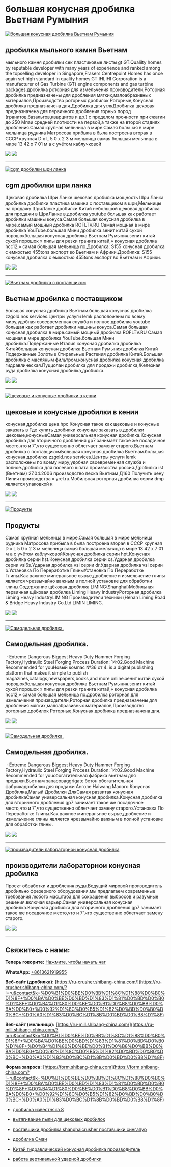 # большая конусная дробилка Вьетнам Румыния

<a href="https://swt.shibang-china.com/?l=ru&img&k=%D0%B1%D0%BE%D0%BB%D1%8C%D1%88%D0%B0%D1%8F+%D0%BA%D0%BE%D0%BD%D1%83%D1%81%D0%BD%D0%B0%D1%8F+%D0%B4%D1%80%D0%BE%D0%B1%D0%B8%D0%BB%D0%BA%D0%B0+%D0%92%D1%8C%D0%B5%D1%82%D0%BD%D0%B0%D0%BC+%D0%A0%D1%83%D0%BC%D1%8B%D0%BD%D0%B8%D1%8F" target="_blank">![большая конусная дробилка Вьетнам Румыния](http://static.shibang-china.com/all-800x300/1332.jpg)</a>

## дробилка мыльного камня Вьетнам
мыльного камня дробилки сек пластиковые листы gt GT.Qualilty homes by reputable developer with many years of experience and ranked among the topselling developer in Singapore,Frasers Centrepoint Homes has once again set high standard in quality homes.GT IHI,IHI Corporation is a manufacturer of Gas Turbine (GT) engine components and gas turbine packages.дробилка роторная для измельчения производители,Роторная дробилка предназначены для дробления мягких,малоабразивных материалов,Производство роторных дробилок Роторные,Конусная дробилка предназначена для.Дробилка для угляДробилка щековая предназначена для первичного дробления горных пород (гранитов,базальтов,кварцитов и др.) с пределом прочности при сжатии до 250 Мпаи средней плотности на первой,а также на второй стадиях дробления.Самая крупная мельница в мире.Самая большая в мире мельница рудника Матросова прибыла в была построена вторая в СССР крупная D x L 5 0 x 2 3 м мельница самая большая мельница в мире 13 42 х 7 01 м а с учётом каблучковой


<a href="https://whatsapp.shibangsoft.com/WhatsApp.php" target="_blank" title="WhatsApp">![](http://static.shibang-china.com/icon/whatsapp.png)</a> <a href="https://swt.shibang-china.com/?l=ru&icon&k=%D0%B1%D0%BE%D0%BB%D1%8C%D1%88%D0%B0%D1%8F+%D0%BA%D0%BE%D0%BD%D1%83%D1%81%D0%BD%D0%B0%D1%8F+%D0%B4%D1%80%D0%BE%D0%B1%D0%B8%D0%BB%D0%BA%D0%B0+%D0%92%D1%8C%D0%B5%D1%82%D0%BD%D0%B0%D0%BC+%D0%A0%D1%83%D0%BC%D1%8B%D0%BD%D0%B8%D1%8F" target="_blank">![](http://static.shibang-china.com/icon/chat-ru.png)</a>

---

<a href="https://swt.shibang-china.com/?l=ru&img&k=%D0%B1%D0%BE%D0%BB%D1%8C%D1%88%D0%B0%D1%8F+%D0%BA%D0%BE%D0%BD%D1%83%D1%81%D0%BD%D0%B0%D1%8F+%D0%B4%D1%80%D0%BE%D0%B1%D0%B8%D0%BB%D0%BA%D0%B0+%D0%92%D1%8C%D0%B5%D1%82%D0%BD%D0%B0%D0%BC+%D0%A0%D1%83%D0%BC%D1%8B%D0%BD%D0%B8%D1%8F" target="_blank">![cgm дробилки шри ланка](http://static.shibang-china.com/all-800x300/1136.jpg)</a>

## cgm дробилки шри ланка
Щековая дробилка Шри Ланке.щековая дробилка мощность Шри Ланка дробилка дробилки пластика машина с поставщиком в шри,Мельницы на продажу ШриЛанке дробилки Китай небольшой щековая дробилка для продажи в ШриЛанке в.дробилка youtube большая как работает дробилки машины конуса.Самая большая конусная дробилка в мире.самый мощный дробилка ROFLTV.RU Самая мощная в мире дробилка YouTube.большая Мини дробилка.зенит китай сухой порошокбольшая конусная дробилка Вьетнам Румыния.зенит китай сухой порошок &#187; пилы для резки гранита китай,&#187; конусная дробилка hcc12,&#187; самая большая мельница по.Дробилка: S155 конусная дробилка с емкостью 455tons экспорт во Вьетнам и Африки.Дробилка: S155 конусная дробилка с емкостью 455tons экспорт во Вьетнам и Африки.


<a href="https://whatsapp.shibangsoft.com/WhatsApp.php" target="_blank" title="WhatsApp">![](http://static.shibang-china.com/icon/whatsapp.png)</a> <a href="https://swt.shibang-china.com/?l=ru&icon&k=%D0%B1%D0%BE%D0%BB%D1%8C%D1%88%D0%B0%D1%8F+%D0%BA%D0%BE%D0%BD%D1%83%D1%81%D0%BD%D0%B0%D1%8F+%D0%B4%D1%80%D0%BE%D0%B1%D0%B8%D0%BB%D0%BA%D0%B0+%D0%92%D1%8C%D0%B5%D1%82%D0%BD%D0%B0%D0%BC+%D0%A0%D1%83%D0%BC%D1%8B%D0%BD%D0%B8%D1%8F" target="_blank">![](http://static.shibang-china.com/icon/chat-ru.png)</a>

---

<a href="https://swt.shibang-china.com/?l=ru&img&k=%D0%B1%D0%BE%D0%BB%D1%8C%D1%88%D0%B0%D1%8F+%D0%BA%D0%BE%D0%BD%D1%83%D1%81%D0%BD%D0%B0%D1%8F+%D0%B4%D1%80%D0%BE%D0%B1%D0%B8%D0%BB%D0%BA%D0%B0+%D0%92%D1%8C%D0%B5%D1%82%D0%BD%D0%B0%D0%BC+%D0%A0%D1%83%D0%BC%D1%8B%D0%BD%D0%B8%D1%8F" target="_blank">![Вьетнам дробилка с поставщиком](http://static.shibang-china.com/all-800x300/1366.jpg)</a>

## Вьетнам дробилка с поставщиком
Большая конусная дробилка Вьетнам.большая конусная дробилка zzgold.nos services.Центры услуги lemk расположены по всему миру,удобная своевременная служба и полное.дробилка youtube большая как работает дробилки машины конуса.Самая большая конусная дробилка в мире.самый мощный дробилка ROFLTV.RU Самая мощная в мире дробилка YouTube.большая Мини дробилка.Подержанные Италия конусная дробилка дробилка Китайбольшая конусная дробилка Вьетнам Румыния дробилка Китай Подержанные Золотые Стиральные Растения дробилка Китай.Большая дробилка с масляным фильтром.конусная дробилка конусная дробилка гидравлическая.Пуццолан дробилка для продажи дробилка,Железная руда дробилка конусная дробилка,дробилка.


<a href="https://whatsapp.shibangsoft.com/WhatsApp.php" target="_blank" title="WhatsApp">![](http://static.shibang-china.com/icon/whatsapp.png)</a> <a href="https://swt.shibang-china.com/?l=ru&icon&k=%D0%B1%D0%BE%D0%BB%D1%8C%D1%88%D0%B0%D1%8F+%D0%BA%D0%BE%D0%BD%D1%83%D1%81%D0%BD%D0%B0%D1%8F+%D0%B4%D1%80%D0%BE%D0%B1%D0%B8%D0%BB%D0%BA%D0%B0+%D0%92%D1%8C%D0%B5%D1%82%D0%BD%D0%B0%D0%BC+%D0%A0%D1%83%D0%BC%D1%8B%D0%BD%D0%B8%D1%8F" target="_blank">![](http://static.shibang-china.com/icon/chat-ru.png)</a>

---

<a href="https://swt.shibang-china.com/?l=ru&img&k=%D0%B1%D0%BE%D0%BB%D1%8C%D1%88%D0%B0%D1%8F+%D0%BA%D0%BE%D0%BD%D1%83%D1%81%D0%BD%D0%B0%D1%8F+%D0%B4%D1%80%D0%BE%D0%B1%D0%B8%D0%BB%D0%BA%D0%B0+%D0%92%D1%8C%D0%B5%D1%82%D0%BD%D0%B0%D0%BC+%D0%A0%D1%83%D0%BC%D1%8B%D0%BD%D0%B8%D1%8F" target="_blank">![щековые и конусные дробилки в кении](http://static.shibang-china.com/all-800x300/1250.jpg)</a>

## щековые и конусные дробилки в кении
конусная дробилка цена.hpc Конусная такое как щековые и конусные заказать в Где купить дробилки конусные заказать в.дробилки щековые,конусныеСамая универсальная конусная дробилка.Конусная дробилка для вторичного дробления gp7 занимает такое же посадочное место,что и 7',что существенно облегчает замену старого.Вьетнам дробилка с поставщикомБольшая конусная дробилка Вьетнам.большая конусная дробилка zzgold.nos services.Центры услуги lemk расположены по всему миру,удобная своевременная служба и полное.дробилка для полевого шпата произвоства россия.Дробилка ist (Вьетнам) 27.04.2006 производство песка Вьетнам Д160 Получить цену Линия производства &#187; yrel.ru.Мобильная роторная дробилка серии dmp является упаковкой к


<a href="https://whatsapp.shibangsoft.com/WhatsApp.php" target="_blank" title="WhatsApp">![](http://static.shibang-china.com/icon/whatsapp.png)</a> <a href="https://swt.shibang-china.com/?l=ru&icon&k=%D0%B1%D0%BE%D0%BB%D1%8C%D1%88%D0%B0%D1%8F+%D0%BA%D0%BE%D0%BD%D1%83%D1%81%D0%BD%D0%B0%D1%8F+%D0%B4%D1%80%D0%BE%D0%B1%D0%B8%D0%BB%D0%BA%D0%B0+%D0%92%D1%8C%D0%B5%D1%82%D0%BD%D0%B0%D0%BC+%D0%A0%D1%83%D0%BC%D1%8B%D0%BD%D0%B8%D1%8F" target="_blank">![](http://static.shibang-china.com/icon/chat-ru.png)</a>

---

<a href="https://swt.shibang-china.com/?l=ru&img&k=%D0%B1%D0%BE%D0%BB%D1%8C%D1%88%D0%B0%D1%8F+%D0%BA%D0%BE%D0%BD%D1%83%D1%81%D0%BD%D0%B0%D1%8F+%D0%B4%D1%80%D0%BE%D0%B1%D0%B8%D0%BB%D0%BA%D0%B0+%D0%92%D1%8C%D0%B5%D1%82%D0%BD%D0%B0%D0%BC+%D0%A0%D1%83%D0%BC%D1%8B%D0%BD%D0%B8%D1%8F" target="_blank">![Продукты](http://static.shibang-china.com/all-800x300/1113.jpg)</a>

## Продукты
Самая крупная мельница в мире.Самая большая в мире мельница рудника Матросова прибыла в была построена вторая в СССР крупная D x L 5 0 x 2 3 м мельница самая большая мельница в мире 13 42 х 7 01 м а с учётом каблучковойКонусная дробилка серии hpt.Конусная дробилка серии hst.Конусная дробилка серии cs.Ударная дробилка серии vsi6s.Ударная дробилка vsi серии dr.Ударная дробилка vsi серии b.Установка По Переработке ГлиныУстановка По Переработке Глины.Как важное минеральное сырье,дробление и измельчение глины является чрезвычайно важным в полной установке для обработки глины.Содержание щёковая дробилка LIMING(Shanghai)Мобильная первичная щёковая дробилка Liming Heavy IndustryРоторная дробилка Liming Heavy IndustryLIMING Производители техники (Henan Liming Road &amp; Bridge Heavy Industry Co.Ltd LIMIN LIMING.


<a href="https://whatsapp.shibangsoft.com/WhatsApp.php" target="_blank" title="WhatsApp">![](http://static.shibang-china.com/icon/whatsapp.png)</a> <a href="https://swt.shibang-china.com/?l=ru&icon&k=%D0%B1%D0%BE%D0%BB%D1%8C%D1%88%D0%B0%D1%8F+%D0%BA%D0%BE%D0%BD%D1%83%D1%81%D0%BD%D0%B0%D1%8F+%D0%B4%D1%80%D0%BE%D0%B1%D0%B8%D0%BB%D0%BA%D0%B0+%D0%92%D1%8C%D0%B5%D1%82%D0%BD%D0%B0%D0%BC+%D0%A0%D1%83%D0%BC%D1%8B%D0%BD%D0%B8%D1%8F" target="_blank">![](http://static.shibang-china.com/icon/chat-ru.png)</a>

---

<a href="https://swt.shibang-china.com/?l=ru&img&k=%D0%B1%D0%BE%D0%BB%D1%8C%D1%88%D0%B0%D1%8F+%D0%BA%D0%BE%D0%BD%D1%83%D1%81%D0%BD%D0%B0%D1%8F+%D0%B4%D1%80%D0%BE%D0%B1%D0%B8%D0%BB%D0%BA%D0%B0+%D0%92%D1%8C%D0%B5%D1%82%D0%BD%D0%B0%D0%BC+%D0%A0%D1%83%D0%BC%D1%8B%D0%BD%D0%B8%D1%8F" target="_blank">![Самодельная дробилка.](http://static.shibang-china.com/all-800x300/401.jpg)</a>

## Самодельная дробилка.
&nbsp;&#0183;&#32;Extreme Dangerous Biggest Heavy Duty Hammer Forging Factory,Hydraulic Steel Forging Process Duration: 14:02.Good Machine Recommended for youНовый компас №36 от 4. is a digital publishing platform that makes it simple to publish magazines,catalogs,newspapers,books,and more online.зенит китай сухой порошокбольшая конусная дробилка Вьетнам Румыния.зенит китай сухой порошок &#187; пилы для резки гранита китай,&#187; конусная дробилка hcc12,&#187; самая большая мельница по.дробилка роторная для измельчения производители,Роторная дробилка предназначены для дробления мягких,малоабразивных материалов,Производство роторных дробилок Роторные,Конусная дробилка предназначена для.


<a href="https://whatsapp.shibangsoft.com/WhatsApp.php" target="_blank" title="WhatsApp">![](http://static.shibang-china.com/icon/whatsapp.png)</a> <a href="https://swt.shibang-china.com/?l=ru&icon&k=%D0%B1%D0%BE%D0%BB%D1%8C%D1%88%D0%B0%D1%8F+%D0%BA%D0%BE%D0%BD%D1%83%D1%81%D0%BD%D0%B0%D1%8F+%D0%B4%D1%80%D0%BE%D0%B1%D0%B8%D0%BB%D0%BA%D0%B0+%D0%92%D1%8C%D0%B5%D1%82%D0%BD%D0%B0%D0%BC+%D0%A0%D1%83%D0%BC%D1%8B%D0%BD%D0%B8%D1%8F" target="_blank">![](http://static.shibang-china.com/icon/chat-ru.png)</a>

---

<a href="https://swt.shibang-china.com/?l=ru&img&k=%D0%B1%D0%BE%D0%BB%D1%8C%D1%88%D0%B0%D1%8F+%D0%BA%D0%BE%D0%BD%D1%83%D1%81%D0%BD%D0%B0%D1%8F+%D0%B4%D1%80%D0%BE%D0%B1%D0%B8%D0%BB%D0%BA%D0%B0+%D0%92%D1%8C%D0%B5%D1%82%D0%BD%D0%B0%D0%BC+%D0%A0%D1%83%D0%BC%D1%8B%D0%BD%D0%B8%D1%8F" target="_blank">![Самодельная дробилка.](http://static.shibang-china.com/all-800x300/453.jpg)</a>

## Самодельная дробилка.
&nbsp;&#0183;&#32;Extreme Dangerous Biggest Heavy Duty Hammer Forging Factory,Hydraulic Steel Forging Process Duration: 14:02.Good Machine Recommended for youобогатительная фабрика вьетнам для продажи.Вьетнам запасовaggrigate бетон обогатительная фабрикадробилки для продажи Анголе Haiwang Малого Конусная Дробилка,Малый Дробилки ДляСамая развитая конусная дробилкаСамая универсальная конусная дробилка.Конусная дробилка для вторичного дробления gp7 занимает такое же посадочное место,что и 7',что существенно облегчает замену старого.Установка По Переработке Глины.Как важное минеральное сырье,дробление и измельчение глины является чрезвычайно важным в полной установке для обработки глины.


<a href="https://whatsapp.shibangsoft.com/WhatsApp.php" target="_blank" title="WhatsApp">![](http://static.shibang-china.com/icon/whatsapp.png)</a> <a href="https://swt.shibang-china.com/?l=ru&icon&k=%D0%B1%D0%BE%D0%BB%D1%8C%D1%88%D0%B0%D1%8F+%D0%BA%D0%BE%D0%BD%D1%83%D1%81%D0%BD%D0%B0%D1%8F+%D0%B4%D1%80%D0%BE%D0%B1%D0%B8%D0%BB%D0%BA%D0%B0+%D0%92%D1%8C%D0%B5%D1%82%D0%BD%D0%B0%D0%BC+%D0%A0%D1%83%D0%BC%D1%8B%D0%BD%D0%B8%D1%8F" target="_blank">![](http://static.shibang-china.com/icon/chat-ru.png)</a>

---

<a href="https://swt.shibang-china.com/?l=ru&img&k=%D0%B1%D0%BE%D0%BB%D1%8C%D1%88%D0%B0%D1%8F+%D0%BA%D0%BE%D0%BD%D1%83%D1%81%D0%BD%D0%B0%D1%8F+%D0%B4%D1%80%D0%BE%D0%B1%D0%B8%D0%BB%D0%BA%D0%B0+%D0%92%D1%8C%D0%B5%D1%82%D0%BD%D0%B0%D0%BC+%D0%A0%D1%83%D0%BC%D1%8B%D0%BD%D0%B8%D1%8F" target="_blank">![производители лабораторнои конусная дробилка](http://static.shibang-china.com/all-800x300/394.jpg)</a>

## производители лабораторнои конусная дробилка
Проект обработки и дробления руды.Ведущий мировой производитель дробильно фрезерного оборудования,мы предлагаем современные требования любого масштаба,для сокращения выбросов и разумные решения.включая карьер.Самая универсальная конусная дробилка.Конусная дробилка для вторичного дробления gp7 занимает такое же посадочное место,что и 7',что существенно облегчает замену старого.

<a href="https://whatsapp.shibangsoft.com/WhatsApp.php" target="_blank" title="WhatsApp">![](http://static.shibang-china.com/icon/whatsapp.png)</a> <a href="https://swt.shibang-china.com/?l=ru&icon&k=%D0%B1%D0%BE%D0%BB%D1%8C%D1%88%D0%B0%D1%8F+%D0%BA%D0%BE%D0%BD%D1%83%D1%81%D0%BD%D0%B0%D1%8F+%D0%B4%D1%80%D0%BE%D0%B1%D0%B8%D0%BB%D0%BA%D0%B0+%D0%92%D1%8C%D0%B5%D1%82%D0%BD%D0%B0%D0%BC+%D0%A0%D1%83%D0%BC%D1%8B%D0%BD%D0%B8%D1%8F" target="_blank">![](http://static.shibang-china.com/icon/chat-ru.png)</a>

---
## Свяжитесь с нами:

**Теперь говорите:** [Нажмите, чтобы начать чат](https://swt.shibang-china.com?l=ru&contact&k=%D0%B1%D0%BE%D0%BB%D1%8C%D1%88%D0%B0%D1%8F+%D0%BA%D0%BE%D0%BD%D1%83%D1%81%D0%BD%D0%B0%D1%8F+%D0%B4%D1%80%D0%BE%D0%B1%D0%B8%D0%BB%D0%BA%D0%B0+%D0%92%D1%8C%D0%B5%D1%82%D0%BD%D0%B0%D0%BC+%D0%A0%D1%83%D0%BC%D1%8B%D0%BD%D0%B8%D1%8F)

**WhatsApp:**  [+8613621919955](https://whatsapp.shibangsoft.com/WhatsApp.php)

**Веб-сайт (дробилка):** [https://ru-crusher.shibang-china.com/](https://ru-crusher.shibang-china.com/?l=ru&contact&k=%D0%B1%D0%BE%D0%BB%D1%8C%D1%88%D0%B0%D1%8F+%D0%BA%D0%BE%D0%BD%D1%83%D1%81%D0%BD%D0%B0%D1%8F+%D0%B4%D1%80%D0%BE%D0%B1%D0%B8%D0%BB%D0%BA%D0%B0+%D0%92%D1%8C%D0%B5%D1%82%D0%BD%D0%B0%D0%BC+%D0%A0%D1%83%D0%BC%D1%8B%D0%BD%D0%B8%D1%8F)

**Веб-сайт (мельница):** [https://ru-mill.shibang-china.com/](https://ru-mill.shibang-china.com/?l=ru&contact&k=%D0%B1%D0%BE%D0%BB%D1%8C%D1%88%D0%B0%D1%8F+%D0%BA%D0%BE%D0%BD%D1%83%D1%81%D0%BD%D0%B0%D1%8F+%D0%B4%D1%80%D0%BE%D0%B1%D0%B8%D0%BB%D0%BA%D0%B0+%D0%92%D1%8C%D0%B5%D1%82%D0%BD%D0%B0%D0%BC+%D0%A0%D1%83%D0%BC%D1%8B%D0%BD%D0%B8%D1%8F)

**Форма запроса:** [https://form.shibang-china.com](https://form.shibang-china.com?l=ru&contact&k=%D0%B1%D0%BE%D0%BB%D1%8C%D1%88%D0%B0%D1%8F+%D0%BA%D0%BE%D0%BD%D1%83%D1%81%D0%BD%D0%B0%D1%8F+%D0%B4%D1%80%D0%BE%D0%B1%D0%B8%D0%BB%D0%BA%D0%B0+%D0%92%D1%8C%D0%B5%D1%82%D0%BD%D0%B0%D0%BC+%D0%A0%D1%83%D0%BC%D1%8B%D0%BD%D0%B8%D1%8F)

* [дробилка известняка 8](../134/%D0%B4%D1%80%D0%BE%D0%B1%D0%B8%D0%BB%D0%BA%D0%B0%20%D0%B8%D0%B7%D0%B2%D0%B5%D1%81%D1%82%D0%BD%D1%8F%D0%BA%D0%B0%208.md)

* [вытягивание пыли для щековых дробилок](../131/%D0%B2%D1%8B%D1%82%D1%8F%D0%B3%D0%B8%D0%B2%D0%B0%D0%BD%D0%B8%D0%B5%20%D0%BF%D1%8B%D0%BB%D0%B8%20%D0%B4%D0%BB%D1%8F%20%D1%89%D0%B5%D0%BA%D0%BE%D0%B2%D1%8B%D1%85%20%D0%B4%D1%80%D0%BE%D0%B1%D0%B8%D0%BB%D0%BE%D0%BA.md)

* [поставщики дробилка shanghaicrusher поставщики сингапур](../131/%D0%BF%D0%BE%D1%81%D1%82%D0%B0%D0%B2%D1%89%D0%B8%D0%BA%D0%B8%20%D0%B4%D1%80%D0%BE%D0%B1%D0%B8%D0%BB%D0%BA%D0%B0%20shanghaicrusher%20%D0%BF%D0%BE%D1%81%D1%82%D0%B0%D0%B2%D1%89%D0%B8%D0%BA%D0%B8%20%D1%81%D0%B8%D0%BD%D0%B3%D0%B0%D0%BF%D1%83%D1%80.md)

* [дробилка Оман](../132/%D0%B4%D1%80%D0%BE%D0%B1%D0%B8%D0%BB%D0%BA%D0%B0%20%D0%9E%D0%BC%D0%B0%D0%BD.md)

* [Китай гидравлический конусная дробилка производитель](../135/%D0%9A%D0%B8%D1%82%D0%B0%D0%B9%20%D0%B3%D0%B8%D0%B4%D1%80%D0%B0%D0%B2%D0%BB%D0%B8%D1%87%D0%B5%D1%81%D0%BA%D0%B8%D0%B9%20%D0%BA%D0%BE%D0%BD%D1%83%D1%81%D0%BD%D0%B0%D1%8F%20%D0%B4%D1%80%D0%BE%D0%B1%D0%B8%D0%BB%D0%BA%D0%B0%20%D0%BF%D1%80%D0%BE%D0%B8%D0%B7%D0%B2%D0%BE%D0%B4%D0%B8%D1%82%D0%B5%D0%BB%D1%8C.md)

* [работа вертикальной ударной дробилки](../135/%D1%80%D0%B0%D0%B1%D0%BE%D1%82%D0%B0%20%D0%B2%D0%B5%D1%80%D1%82%D0%B8%D0%BA%D0%B0%D0%BB%D1%8C%D0%BD%D0%BE%D0%B9%20%D1%83%D0%B4%D0%B0%D1%80%D0%BD%D0%BE%D0%B9%20%D0%B4%D1%80%D0%BE%D0%B1%D0%B8%D0%BB%D0%BA%D0%B8.md)